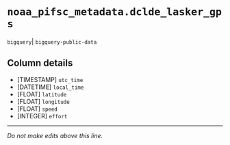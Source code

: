 # `noaa_pifsc_metadata.dclde_lasker_gps`
`bigquery`| `bigquery-public-data`

## Column details
* [TIMESTAMP] `utc_time`
* [DATETIME]  `local_time`
* [FLOAT]     `latitude`
* [FLOAT]     `longitude`
* [FLOAT]     `speed`
* [INTEGER]   `effort`

-------------------------------------------------------------------------------
*Do not make edits above this line.*
